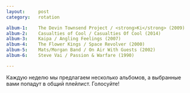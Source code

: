 ```yaml
---
layout:     post
category:   rotation

album-1:    The Devin Townsend Project / <strong>Ki</strong> (2009)
album-2:    Casualties of Cool / Casualties Of Cool (2014)
album-3:    Kaipa / Angling Feelings (2007)
album-4:    The Flower Kings / Space Revolver (2000)
album-5:    Mats/Morgan Band / On Air With Guests (2002)
album-6:    Steve Vai / Passion & Warfare (1990)

---
```


Каждую неделю мы предлагаем несколько альбомов, а выбранные вами попадут в общий плейлист. Голосуйте!
